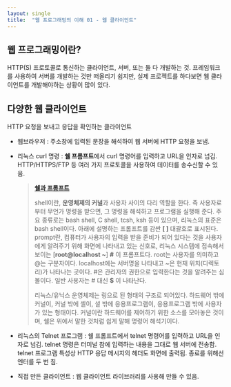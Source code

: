 ```yaml
---
layout: single
title:  "웹 프로그래밍의 이해 01 - 웹 클라이언트"
---
```


## 웹 프로그래밍이란?

HTTP(S) 프로토콜로 통신하는 클라이언트, 서버, 또는 둘 다 개발하는 것. 프레임워크를 사용하여 서버를 개발하는 것만 떠올리기 쉽지만, 실제 프로젝트를 하다보면 웹 클라이언트를 개발해야하는 상황이 많이 있다.

## 다양한 웹 클라이언트

HTTP 요청을 보내고 응답을 확인하는 클라이언트

* 웹브라우저 : 주소창에 입력된 문장을 해석하여 웹 서버에 HTTP 요청을 보냄.

* 리눅스 curl 명령 : **쉘 프롬프트**에서 curl 명령어를 입력하고 URL을 인자로 넘김. HTTP/HTTPS/FTP 등 여러 가지 프로토콜을 사용하여 데이터를 송수신할 수 있음.

  > [**쉘과 프롬프트**](https://m.blog.naver.com/dmstjq12/220287464926)
  >
  > shell이란, **운영체제의 커널**과 사용자 사이의 다리 역할을 한다. 즉 사용자로부터 무언가 명령을 받으면, 그 명령을 해석하고 프로그램을 실행해 준다. 주요 종류로는 bash shell, C shell, tcsh, ksh 등이 있으며, 리눅스의 표준은 bash shell이다. 아래에 설명하는 프롬프트를 감싼 **[ ]** 대괄호로 표시된다. 
  > prompt란, 컴퓨터가 사용자의 입력을 받을 준비가 되어 있다는 것을 사용자에게 알려주기 위해 화면에 나타내고 있는 신호로, 리눅스 시스템에 접속해서 보이는 [**root@localhost ~**] **#** 이 프롬프트다. root는 사용자를 의미하고 @는 구분자이다. localhost에는 서버명을 나타내고 ~은 현재 위치(디렉토리)가 나타나는 곳이다. #은 관리자의 권한으로 입력한다는 것을 알려주는 심볼이다. 일반 사용자는 # 대신 **$** 이 나타난다.
  >
  > 리눅스/유닉스 운영체제는 링으로 된 형태의 구조로 되어있다. 하드웨어 밖에 커널이, 커널 밖에 셸이, 셜 밖에 응용프로그램이, 응용프로그램 밖에 사용자가 있는 형태이다. 커널이란 하드웨어를 제어하기 위한 소스를 모아놓은 것이며, 쉘은 위에서 말한 것처럼 쉽게 말해 명령어 해석기이다.

* 리눅스의 Telnet 프로그램 : 쉘 프롬프트에서 telnet 명령어를 입력하고 URL을 인자로 넘김. telnet 명령은 터미널 참에 입력하는 내용을 그대로 웹 서버에 전송함. telnet 프로그램 특성상 HTTP 응답 메시지의 헤더도 화면에 출력됨. 종료를 위해선 엔터를 두 번 침.

* 직접 만든 클라이언트 : 웹 클라이언트 라이브러리를 사용해 만들 수 있음.